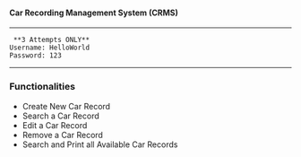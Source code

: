 <h4>Car Recording Management System (CRMS)</h4>

---
```
 **3 Attempts ONLY**
Username: HelloWorld
Password: 123
```
---
<h3>Functionalities</h3>
<ul>
  <li>Create New Car Record</li>
  <li>Search a Car Record</li>
  <li>Edit a Car Record</li>
  <li>Remove a Car Record</li>
  <li>Search and Print all Available Car Records</li>
</ul>  
